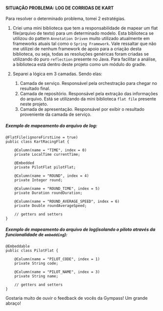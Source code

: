 #### SITUAÇÃO PROBLEMA: LOG DE CORRIDAS DE KART

Para resolver o determinado problema, tomei 2 estratégias.

1. Criei uma mini biblioteca que tem a responsabilidade de mapear um flat file(arquivo de texto) para um determinado modelo. Esta biblioteca se utilizou do pattern `Annotation Driven` muito utilizado atualmente em frameworks atuais tal como o `Spring Framework`. Vale ressaltar que não me utilizei de nenhum framework de apoio para a criação desta biblioteca, ou seja, todas as resoluções genéricas foram criadas se utilizando do puro `reflection` presente no Java. Para facilitar a análise, a biblioteca está dentro deste projeto como um módulo do gradle.  
2. Separei a lógica em 3 camadas. Sendo elas:

    1. Camada de serviço. Responsável pela orchestração para chegar no resultado final.
    2. Camada de repositório. Responsável pela extração das informações do arquivo. Está se utilizando da mini biblioteca `flat file` presente neste projeto.
    3. Camada de apresentação. Responsável por exibir o resultado proveniente da camada de serviço.

##### Exemplo de mapeamento do arquivo de log:
```
@FlatFile(ignoreFirstLine = true)
public class KartRacingFlat {

    @Column(name = "TIME", index = 0)
    private LocalTime currentTime;

    @Embedded
    private PilotFlat pilotFlat;

    @Column(name = "ROUND", index = 4)
    private Integer round;

    @Column(name = "ROUND_TIME", index = 5)
    private Duration roundDuration;

    @Column(name = "ROUND_AVERAGE_SPEED", index = 6)
    private Double roundAverageSpeed;

    // getters and setters
}
```

##### Exemplo de mapeamento do arquivo de log(isolando o piloto através da funcionalidade de `embedding`):
```
@Embeddable
public class PilotFlat {

    @Column(name = "PILOT_CODE", index = 1)
    private String code;

    @Column(name = "PILOT_NAME", index = 3)
    private String name;

    // getters and setters
}
```
Gostaria muito de ouvir o feedback de vocês da Gympass! Um grande abraço!